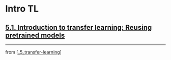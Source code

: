 # Intro TL

## [**5.1.** Introduction to transfer learning: Reusing pretrained models]()

---
from [[_5_transfer-learning]]

[//begin]: # "Autogenerated link references for markdown compatibility"
[_5_transfer-learning]: ../_5_transfer-learning.md "Transfer Learning"
[//end]: # "Autogenerated link references"